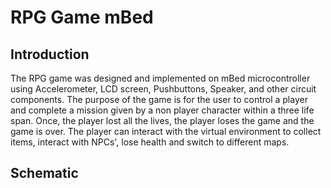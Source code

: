 # RPG Game mBed 
## Introduction
The RPG game was designed and implemented on mBed microcontroller using Accelerometer, LCD screen, Pushbuttons, Speaker, 
and other circuit components. The purpose of the game is for the user to control a player and complete a mission given by a 
non player character within a three life span. Once, the player lost all the lives, the player loses the game and the game is over.
The player can interact with the virtual environment to collect items, interact with NPCs', lose health and switch to different maps.

## Schematic

